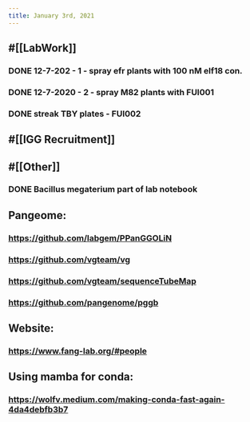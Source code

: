 ```yaml
---
title: January 3rd, 2021
---
```


## #[[LabWork]] 
### DONE 12-7-202 - 1 - spray efr plants with 100 nM elf18 con. 

### DONE 12-7-2020 - 2 - spray M82 plants with FUI001

### DONE streak TBY plates - FUI002

## #[[IGG Recruitment]]

## #[[Other]]
### DONE  Bacillus megaterium part of lab notebook

## Pangeome:
### https://github.com/labgem/PPanGGOLiN

### https://github.com/vgteam/vg

### https://github.com/vgteam/sequenceTubeMap

### https://github.com/pangenome/pggb

## Website:
### https://www.fang-lab.org/#people

## Using mamba for conda:
### https://wolfv.medium.com/making-conda-fast-again-4da4debfb3b7
